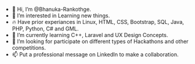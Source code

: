 - 👋 Hi, I’m @Bhanuka-Rankothge.
- 👀 I’m interested in Learning new things.
- 🔥  Have prior experiances in Linux, HTML, CSS, Bootstrap, SQL, Java, PHP, Python, C# and GML.
- 🌱 I’m currently learning C++, Laravel and UX Design Concepts.
- 💞️ I’m looking for participate on different types of Hackathons and other competitions.
- 📫 Put a professional message on LinkedIn to make a collaboration.

<!---
Bhanuka-Rankothge/Bhanuka-Rankothge is a ✨ special ✨ repository because its `README.md` (this file) appears on your GitHub profile.
You can click the Preview link to take a look at your changes.
--->
